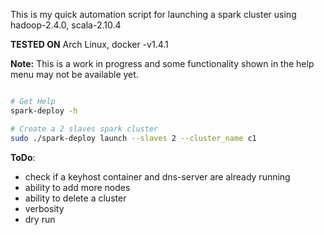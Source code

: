 This is my quick automation script for launching a spark cluster using
hadoop-2.4.0, scala-2.10.4

**TESTED ON** Arch Linux, docker -v1.4.1

**Note:** This is a work in progress and some functionality shown in the help menu
may not be available yet.

```bash

# Get Help
spark-deploy -h

# Create a 2 slaves spark cluster
sudo ./spark-deploy launch --slaves 2 --cluster_name c1

```

**ToDo**:
- check if a keyhost container and dns-server are already running
- ability to add more nodes
- ability to delete a cluster
- verbosity
- dry run
